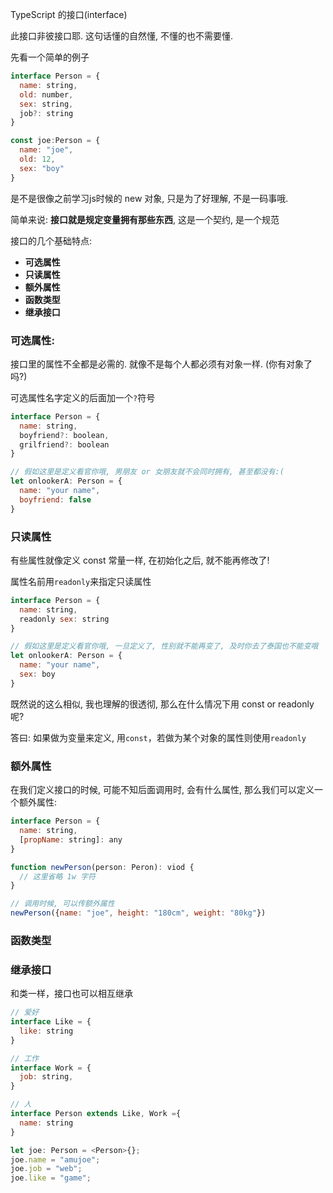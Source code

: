 TypeScript 的接口(interface)



此接口非彼接口耶. 这句话懂的自然懂, 不懂的也不需要懂. 



先看一个简单的例子

```js
interface Person = {
  name: string,
  old: number,
  sex: string,
  job?: string
}

const joe:Person = {
  name: "joe",
  old: 12,
  sex: "boy"
}
```

是不是很像之前学习js时候的 new 对象, 只是为了好理解, 不是一码事哦.

简单来说: **接口就是规定变量拥有那些东西**, 这是一个契约, 是一个规范



接口的几个基础特点:

* **可选属性**
* **只读属性**
* **额外属性**
* **函数类型**
* **继承接口**



### 可选属性:

接口里的属性不全都是必需的. 就像不是每个人都必须有对象一样. (你有对象了吗?)

可选属性名字定义的后面加一个`?`符号

```js
interface Person = {
  name: string,
  boyfriend?: boolean,
  grilfriend?: boolean
}

// 假如这里是定义看官你哦, 男朋友 or 女朋友就不会同时拥有, 甚至都没有:(
let onlookerA: Person = {
  name: "your name",
  boyfriend: false
}
```



### 只读属性

有些属性就像定义 const 常量一样,  在初始化之后, 就不能再修改了!

属性名前用`readonly`来指定只读属性

```js
interface Person = {
  name: string,
  readonly sex: string
}

// 假如这里是定义看官你哦, 一旦定义了, 性别就不能再变了, 及时你去了泰国也不能变哦
let onlookerA: Person = {
  name: "your name",
  sex: boy
}
```

既然说的这么相似, 我也理解的很透彻,  那么在什么情况下用 const or readonly 呢?

答曰: 如果做为变量来定义, 用`const`，若做为某个对象的属性则使用`readonly`



### 额外属性

在我们定义接口的时候, 可能不知后面调用时, 会有什么属性, 那么我们可以定义一个额外属性:

```js
interface Person = {
  name: string,
  [propName: string]: any
}

function newPerson(person: Peron): viod {
  // 这里省略 1w 字符
}

// 调用时候, 可以传额外属性
newPerson({name: "joe", height: "180cm", weight: "80kg"})
```



### 函数类型





### 继承接口

和类一样，接口也可以相互继承

```js
// 爱好
interface Like = {
  like: string
}

// 工作
interface Work = {
  job: string,
}

// 人
interface Person extends Like, Work ={
  name: string
}

let joe: Person = <Person>{};
joe.name = "amujoe";
joe.job = "web";
joe.like = "game";
```









